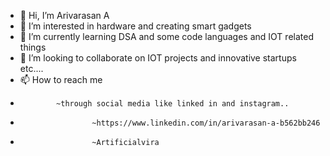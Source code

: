 - 👋 Hi, I’m Arivarasan A
- 👀 I’m interested in hardware and creating smart gadgets
- 🌱 I’m currently learning DSA and some code languages and IOT related things
- 💞️ I’m looking to collaborate on IOT projects and innovative startups etc.... 
- 📫 How to reach me 
-             ~through social media like linked in and instagram..
-                     ~https://www.linkedin.com/in/arivarasan-a-b562bb246
-                     ~Artificialvira

<!---
Arivarasan200/Arivarasan200 is a ✨ special ✨ repository because its `README.md` (this file) appears on your GitHub profile.
You can click the Preview link to take a look at your changes.
--->
